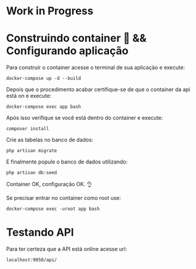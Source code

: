 # Work in Progress

##

# Construindo container 🐋 && Configurando aplicação

Para construir o container acesse o terminal de sua aplicação e execute:

```
docker-compose up -d --build
```

Depois que o procedimento acabar certifique-se de que o container da api está on e execute:

```
docker-compose exec app bash
```

Após isso verifique se você está dentro do container e execute:

```
composer install
```

Crie as tabelas no banco de dados:

```
php artisan migrate
```

E finalmente popule o banco de dados utilizando:

```
php artisan db:seed
```

Container OK, configuração OK. 👌

Se precisar entrar no container como root use:

```
docker-compose exec -uroot app bash
```

# Testando API

Para ter certeza que a API está online acesse url:

```
localhost:9050/api/
```
